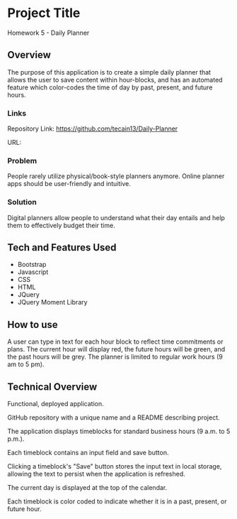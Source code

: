 # Project Title
Homework 5 - Daily Planner

## Overview

The purpose of this application is to create a simple daily planner that allows the user to save content within hour-blocks, and has an automated feature which color-codes the time of day by past, present, and future hours.

### Links

Repository Link:
https://github.com/tecain13/Daily-Planner

URL:


### Problem

People rarely utilize physical/book-style planners anymore. Online planner apps should be user-friendly and intuitive. 

### Solution
Digital planners allow people to understand what their day entails and help them to effectively budget their time.

## Tech and Features Used

* Bootstrap
* Javascript
* CSS
* HTML
* JQuery
* JQuery Moment Library

## How to use

A user can type in text for each hour block to reflect time commitments or plans. The current hour will display red, the future hours will be green, and the past hours will be grey. The planner is limited to regular work hours (9 am to 5 pm).

## Technical Overview
Functional, deployed application.

GitHub repository with a unique name and a README describing project.

The application displays timeblocks for standard business hours (9 a.m. to 5 p.m.).

Each timeblock contains an input field and save button.

Clicking a timeblock's "Save" button stores the input text in local storage, allowing the text to persist when the application is refreshed.

The current day is displayed at the top of the calendar.

Each timeblock is color coded to indicate whether it is in a past, present, or future hour.